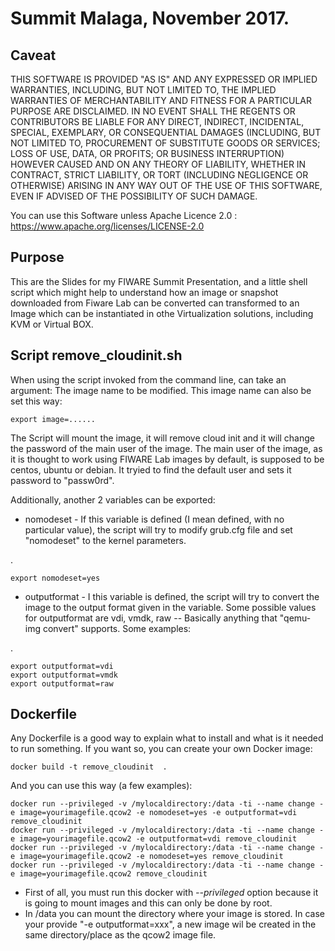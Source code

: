 # Summit Malaga, November 2017.

## Caveat
THIS SOFTWARE IS PROVIDED "AS IS" AND ANY EXPRESSED OR IMPLIED WARRANTIES, INCLUDING, BUT NOT LIMITED TO, THE IMPLIED WARRANTIES OF MERCHANTABILITY AND FITNESS FOR A PARTICULAR PURPOSE ARE DISCLAIMED. IN NO EVENT SHALL THE REGENTS OR CONTRIBUTORS BE LIABLE FOR ANY DIRECT, INDIRECT, INCIDENTAL, SPECIAL, EXEMPLARY, OR CONSEQUENTIAL DAMAGES (INCLUDING, BUT NOT LIMITED TO, PROCUREMENT OF SUBSTITUTE GOODS OR SERVICES; LOSS OF USE, DATA, OR PROFITS; OR BUSINESS INTERRUPTION)
HOWEVER CAUSED AND ON ANY THEORY OF LIABILITY, WHETHER IN CONTRACT, STRICT LIABILITY, OR TORT (INCLUDING NEGLIGENCE OR OTHERWISE) ARISING IN ANY WAY OUT OF THE USE OF THIS SOFTWARE, EVEN IF ADVISED OF THE POSSIBILITY OF SUCH DAMAGE.

You can use this Software unless Apache Licence 2.0 : https://www.apache.org/licenses/LICENSE-2.0


## Purpose
This are the Slides for my FIWARE Summit Presentation, and a little shell script which might help to understand how an image or snapshot downloaded from Fiware Lab can be converted can transformed to an Image which can be instantiated in othe Virtualization solutions, including KVM or Virtual BOX.


## Script remove_cloudinit.sh
When using the script invoked from the command line, can take an argument: The image name to be modified. This image name can also be set this way:

    export image=......

The Script will mount the image, it will remove cloud init and it will change the password of the main user of the image. The main user of the image, as it is thought to work using FIWARE Lab images by default, is supposed to be centos, ubuntu or debian. It tryied to find the default user and sets it password to "passw0rd".

Additionally, another 2 variables can be exported:

* nomodeset - If this variable is defined (I mean defined, with no particular value), the script will try to modify grub.cfg file and set "nomodeset" to the kernel parameters.

.

    export nomodeset=yes


* outputformat - I this variable is defined, the script will try to convert the image to the output format given in the variable. Some possible values for outputformat are vdi, vmdk, raw -- Basically anything that "qemu-img convert" supports. Some examples:

.

    export outputformat=vdi
    export outputformat=vmdk
    export outputformat=raw


## Dockerfile
Any Dockerfile is a good way to explain what to install and what is it needed to run something. If you want so, you can create  your own Docker image:

    docker build -t remove_cloudinit  .

And you can use this way (a few examples):

    docker run --privileged -v /mylocaldirectory:/data -ti --name change -e image=yourimagefile.qcow2 -e nomodeset=yes -e outputformat=vdi remove_cloudinit
    docker run --privileged -v /mylocaldirectory:/data -ti --name change -e image=yourimagefile.qcow2 -e outputformat=vdi remove_cloudinit
    docker run --privileged -v /mylocaldirectory:/data -ti --name change -e image=yourimagefile.qcow2 -e nomodeset=yes remove_cloudinit
    docker run --privileged -v /mylocaldirectory:/data -ti --name change -e image=yourimagefile.qcow2 remove_cloudinit


* First of all, you must run this docker with *--privileged* option because it is going to mount images and this can only be done by root.
* In /data you can mount the directory where your image is stored. In case your provide "-e outputformat=xxx", a new image wil be created in the same directory/place as the qcow2 image file.


